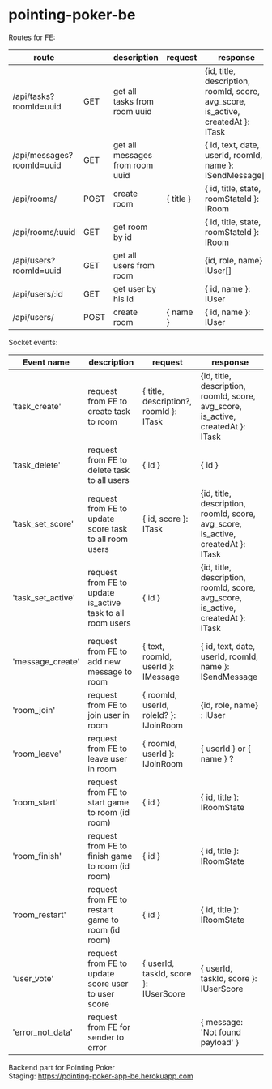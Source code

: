 # pointing-poker-be

Routes for FE:

| route                     | | description                     | request | response |
| ------------------------- | - | ------------------------------- | -------- | --------- |
| /api/tasks?roomId=uuid    | GET | get all tasks from room uuid    |  | {id, title, description, roomId, score, avg_score, is_active, createdAt }: ITask |
| /api/messages?roomId=uuid | GET | get all messages from room uuid |  | { id, text,  date, userId, roomId, name }: ISendMessage[] |
| /api/rooms/               | POST | create room                     | { title } | { id, title, state, roomStateId }: IRoom |
| /api/rooms/:uuid          | GET | get room by id                  |  | { id, title, state, roomStateId }: IRoom |
| /api/users?roomId=uuid    | GET | get all users from room       | | {id, role, name} : IUser[] |
| /api/users/:id            | GET| get user by his id              |  | { id, name }: IUser |
| /api/users/               | POST | create room                     | { name } | { id, name }: IUser |

Socket events:

| Event name        | description                                                |  request | response  |
| ----------------- | ---------------------------------------------------------- | -------- | --------- |
| 'task_create'     | request from FE to create task to room                     | { title, description?, roomId }: ITask | {id, title, description, roomId, score, avg_score, is_active, createdAt }: ITask |
| 'task_delete'     | request from FE to delete task to all users                | { id } | { id } |
| 'task_set_score'  | request from FE to update score task to all room users     | { id, score }: ITask | {id, title, description, roomId, score, avg_score, is_active, createdAt }: ITask |
| 'task_set_active' | request from FE to update is_active task to all room users | { id } | {id, title, description, roomId, score, avg_score, is_active, createdAt }: ITask |
| 'message_create'  | request from FE to add new message to room                 | { text, roomId, userId }: IMessage |  { id, text,  date, userId, roomId, name }: ISendMessage |
| 'room_join'       | request from FE to join user in room                       | { roomId, userId, roleId? }: IJoinRoom | {id, role, name} : IUser |
| 'room_leave'      | request from FE to leave user in room                      | { roomId, userId }: IJoinRoom | { userId } or { name } ? |
| 'room_start'      | request from FE to start game to room (id room)            | { id } | { id, title }: IRoomState |
| 'room_finish'     | request from FE to finish game to room (id room)           | { id } | { id, title }: IRoomState |
| 'room_restart'    | request from FE to restart game to room (id room)          | { id } | { id, title }: IRoomState |
| 'user_vote'        | request from FE to update score user to user score        | { userId, taskId, score }: IUserScore | { userId, taskId, score }: IUserScore |
| 'error_not_data' | request from FE for sender to error | | { message: 'Not found payload' } |

Backend part for Pointing Poker  
Staging: https://pointing-poker-app-be.herokuapp.com
